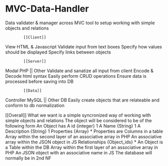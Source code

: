 # MVC-Data-Handler
Data validater &amp; manager across MVC tool to setup working with simple objects and relations

			[[Client]]
View
	HTML & Javascript
		Validate input from text boxes
		Specify how values should be displayed
		Specify links between objects

			[[Server]]
Modal
	PHP || Other
		Validate and sanatize all input from client
		Encode & Decode html syntax
		Easily perform CRUD operations
		Ensure data is processed before saving into DB

			[[Data]]
Controller
	MySQL || Other DB
		Easily create objects that are relateable
		and conform to db normalization
		
[[Overall]]
	What we want is a simple syncronized way of working with simple objects and relations
	The object will be considered to be of the following form
		An Object has
			A id {integer} 1
			A Name {String} 1
			A Description {String} 1
			Properties {Array} *
				Properties are
					Columns in a table
					Array within the second layer of an associative array in PHP
					An associative array within the JSON object in JS 
			Relationships {Object_ids} *
		An Object is a
			Table within the DB
			Array within the first layer of an associative array in PHP
			An JSON object with an associative name in JS
	The database will normally be in 2nd NF
